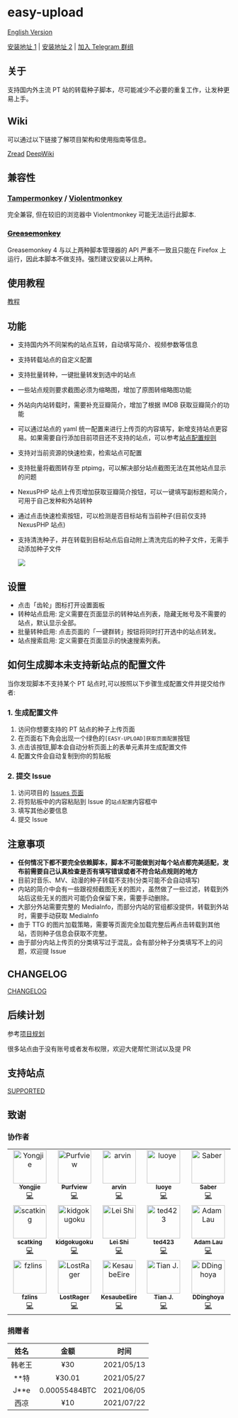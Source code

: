 # easy-upload

[English Version](README-en.md)

[安装地址 1](https://greasyfork.org/zh-CN/scripts/423199) | [安装地址 2](https://github.com/techmovie/easy-upload/raw/master/dist/easy-upload.user.js) | [加入 Telegram 群组](https://t.me/+Ss_nJoAapvRhYTM1)

## 关于

支持国内外主流 PT 站的转载种子脚本，尽可能减少不必要的重复工作，让发种更易上手。

## Wiki

可以通过以下链接了解项目架构和使用指南等信息。

[Zread](https://zread.ai/techmovie/easy-upload)
[DeepWiki](https://deepwiki.com/techmovie/easy-upload)

## 兼容性

### [Tampermonkey](https://tampermonkey.net/) / [Violentmonkey](https://violentmonkey.github.io/)

完全兼容, 但在较旧的浏览器中 Violentmonkey 可能无法运行此脚本.

### ~~[Greasemonkey](https://www.greasespot.net/)~~

Greasemonkey 4 与以上两种脚本管理器的 API 严重不一致且只能在 Firefox 上运行，因此本脚本不做支持。强烈建议安装以上两种。

## 使用教程

[教程](https://github.com/techmovie/easy-upload/wiki/%E4%BD%BF%E7%94%A8%E6%95%99%E7%A8%8B)

## 功能

- 支持国内外不同架构的站点互转，自动填写简介、视频参数等信息
- 支持转载站点的自定义配置
- 支持批量转种，一键批量转发到选中的站点
- 一些站点规则要求截图必须为缩略图，增加了原图转缩略图功能
- 外站向内站转载时，需要补充豆瓣简介，增加了根据 IMDB 获取豆瓣简介的功能
- 可以通过站点的 yaml 统一配置来进行上传页的内容填写，新增支持站点更容易。如果需要自行添加目前项目还不支持的站点，可以参考[站点配置规则](https://github.com/techmovie/easy-upload/wiki/%E5%A6%82%E4%BD%95%E5%A2%9E%E5%8A%A0%E7%9B%AE%E5%89%8D%E8%BF%98%E4%B8%8D%E6%94%AF%E6%8C%81%E7%9A%84%E7%AB%99%E7%82%B9%E9%85%8D%E7%BD%AE)
- 支持对当前资源的快速检索，检索站点可配置
- 支持批量将截图转存至 ptpimg，可以解决部分站点截图无法在其他站点显示的问题
- NexusPHP 站点上传页增加获取豆瓣简介按钮，可以一键填写副标题和简介，可用于自己发种和外站转种
- 通过点击快速检索按钮，可以检测是否目标站有当前种子(目前仅支持 NexusPHP 站点)
- 支持清洗种子，并在转载到目标站点后自动附上清洗完后的种子文件，无需手动添加种子文件

  ![](https://ptpimg.me/4475d0.gif)

## 设置

- 点击「齿轮」图标打开设置面板
- 转种站点启用: 定义需要在页面显示的转种站点列表，隐藏无帐号及不需要的站点，默认显示全部。
- 批量转种启用: 点击页面的「一键群转」按钮将同时打开选中的站点转发。
- 站点搜索启用: 定义需要在页面显示的快速搜索列表。

## 如何生成脚本未支持新站点的配置文件

当你发现脚本不支持某个 PT 站点时,可以按照以下步骤生成配置文件并提交给作者:

### 1. 生成配置文件

1. 访问你想要支持的 PT 站点的种子上传页面
2. 在页面右下角会出现一个绿色的`[EASY-UPLOAD]获取页面配置`按钮
3. 点击该按钮,脚本会自动分析页面上的表单元素并生成配置文件
4. 配置文件会自动复制到你的剪贴板

### 2. 提交 Issue

1. 访问项目的 [Issues 页面](https://github.com/techmovie/easy-upload/issues/new?template=new-site-support-request-cn.yml)
2. 将剪贴板中的内容粘贴到 Issue 的`站点配置`内容框中
3. 填写其他必要信息
4. 提交 Issue

## 注意事项

- **任何情况下都不要完全依赖脚本，脚本不可能做到对每个站点都完美适配，发布前需要自己认真检查是否有填写错误或者不符合站点规则的地方**
- 目前对音乐、MV、动漫的种子转载不支持(分类可能不会自动填写)
- 内站的简介中会有一些跟视频截图无关的图片，虽然做了一些过滤，转载到外站后这些无关的图片可能仍会保留下来，需要手动删除。
- 大部分外站需要完整的 MediaInfo，而部分内站的官组都没提供，转载到外站时，需要手动获取 MediaInfo
- 由于 TTG 的图片加载策略，需要等页面完全加载完整后再点击转载到其他站，否则种子信息会获取不完整。
- 由于部分内站上传页的分类填写过于混乱，会有部分种子分类填写不上的问题，欢迎提 Issue

## CHANGELOG

[CHANGELOG](CHANGELOG.md)

## 后续计划

参考[项目规划](https://github.com/techmovie/easy-upload/projects)

很多站点由于没有账号或者发布权限，欢迎大佬帮忙测试以及提 PR

## 支持站点

[SUPPORTED](SUPPORTED.md)

## 致谢

### 协作者

<!-- ALL-CONTRIBUTORS-LIST:START - Do not remove or modify this section -->
<!-- prettier-ignore-start -->
<!-- markdownlint-disable -->
<table>
  <tbody>
    <tr>
      <td align="center" valign="top" width="20%"><a href="https://github.com/btguys"><img src="https://avatars.githubusercontent.com/u/18325797?v=4?s=75" width="75px;" alt="Yongjie"/><br /><sub><b>Yongjie</b></sub></a><br /><a href="https://github.com/techmovie/easy-upload/commits?author=btguys" title="Code">💻</a></td>
      <td align="center" valign="top" width="20%"><a href="https://github.com/Purfview"><img src="https://avatars.githubusercontent.com/u/69023953?v=4?s=75" width="75px;" alt="Purfview"/><br /><sub><b>Purfview</b></sub></a><br /><a href="https://github.com/techmovie/easy-upload/commits?author=Purfview" title="Code">💻</a></td>
      <td align="center" valign="top" width="20%"><a href="http://weibo.com/mcj9"><img src="https://avatars.githubusercontent.com/u/22229456?v=4?s=75" width="75px;" alt="arvin"/><br /><sub><b>arvin</b></sub></a><br /><a href="https://github.com/techmovie/easy-upload/commits?author=ma3252788" title="Code">💻</a></td>
      <td align="center" valign="top" width="20%"><a href="https://luoyefe.com/"><img src="https://avatars.githubusercontent.com/u/11496663?v=4?s=75" width="75px;" alt="luoye"/><br /><sub><b>luoye</b></sub></a><br /><a href="https://github.com/techmovie/easy-upload/commits?author=luoye-fe" title="Code">💻</a></td>
      <td align="center" valign="top" width="20%"><a href="https://github.com/sabersalv"><img src="https://avatars.githubusercontent.com/u/2525544?v=4?s=75" width="75px;" alt="Saber"/><br /><sub><b>Saber</b></sub></a><br /><a href="https://github.com/techmovie/easy-upload/commits?author=sabersalv" title="Code">💻</a></td>
    </tr>
    <tr>
      <td align="center" valign="top" width="20%"><a href="https://github.com/scatking"><img src="https://avatars.githubusercontent.com/u/34273647?v=4?s=75" width="75px;" alt="scatking"/><br /><sub><b>scatking</b></sub></a><br /><a href="https://github.com/techmovie/easy-upload/commits?author=scatking" title="Code">💻</a></td>
      <td align="center" valign="top" width="20%"><a href="https://github.com/kidgokugoku"><img src="https://avatars.githubusercontent.com/u/82298915?v=4?s=75" width="75px;" alt="kidgokugoku"/><br /><sub><b>kidgokugoku</b></sub></a><br /><a href="https://github.com/techmovie/easy-upload/commits?author=kidgokugoku" title="Code">💻</a></td>
      <td align="center" valign="top" width="20%"><a href="https://github.com/LeiShi1313"><img src="https://avatars.githubusercontent.com/u/3712421?v=4?s=75" width="75px;" alt="Lei Shi"/><br /><sub><b>Lei Shi</b></sub></a><br /><a href="https://github.com/techmovie/easy-upload/commits?author=LeiShi1313" title="Code">💻</a></td>
      <td align="center" valign="top" width="20%"><a href="https://ted423.bitcron.com/"><img src="https://avatars.githubusercontent.com/u/7042766?v=4?s=75" width="75px;" alt="ted423"/><br /><sub><b>ted423</b></sub></a><br /><a href="https://github.com/techmovie/easy-upload/commits?author=ted423" title="Code">💻</a></td>
      <td align="center" valign="top" width="20%"><a href="http://about.me/ljy"><img src="https://avatars.githubusercontent.com/u/319494?v=4?s=75" width="75px;" alt="Adam Lau"/><br /><sub><b>Adam Lau</b></sub></a><br /><a href="https://github.com/techmovie/easy-upload/commits?author=we11adam" title="Code">💻</a></td>
    </tr>
    <tr>
      <td align="center" valign="top" width="20%"><a href="https://github.com/fzlins"><img src="https://avatars.githubusercontent.com/u/100051558?v=4?s=75" width="75px;" alt="fzlins"/><br /><sub><b>fzlins</b></sub></a><br /><a href="https://github.com/techmovie/easy-upload/commits?author=fzlins" title="Code">💻</a></td>
      <td align="center" valign="top" width="20%"><a href="https://github.com/LostRager"><img src="https://avatars.githubusercontent.com/u/5929772?v=4?s=75" width="75px;" alt="LostRager"/><br /><sub><b>LostRager</b></sub></a><br /><a href="https://github.com/techmovie/easy-upload/commits?author=LostRager" title="Code">💻</a></td>
      <td align="center" valign="top" width="20%"><a href="https://github.com/KesaubeEire"><img src="https://avatars.githubusercontent.com/u/20382002?v=4?s=75" width="75px;" alt="KesaubeEire"/><br /><sub><b>KesaubeEire</b></sub></a><br /><a href="https://github.com/techmovie/easy-upload/commits?author=KesaubeEire" title="Code">💻</a></td>
      <td align="center" valign="top" width="20%"><a href="https://github.com/jiang925"><img src="https://avatars.githubusercontent.com/u/6193639?v=4?s=75" width="75px;" alt="Tian J."/><br /><sub><b>Tian J.</b></sub></a><br /><a href="https://github.com/techmovie/easy-upload/commits?author=jiang925" title="Code">💻</a></td>
      <td align="center" valign="top" width="20%"><a href="https://github.com/DDinghoya"><img src="https://avatars.githubusercontent.com/u/19677686?v=4?s=75" width="75px;" alt="DDinghoya"/><br /><sub><b>DDinghoya</b></sub></a><br /><a href="https://github.com/techmovie/easy-upload/commits?author=DDinghoya" title="Code">💻</a></td>
    </tr>
  </tbody>
</table>

<!-- markdownlint-restore -->
<!-- prettier-ignore-end -->

<!-- ALL-CONTRIBUTORS-LIST:END -->

### 捐赠者

|  姓名  |     金额      |    时间    |
| :----: | :-----------: | :--------: |
| 韩老王 |      ¥30      | 2021/05/13 |
| \*\*特 |    ¥30.01     | 2021/05/27 |
| J\*\*e | 0.00055484BTC | 2021/06/05 |
|  西凉  |      ¥10      | 2021/07/22 |
